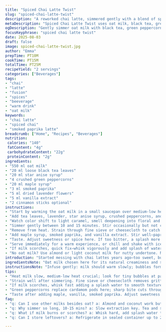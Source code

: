 ```yaml
---
title: "Spiced Chai Latte Twist"
slug: "spiced-chai-latte-twist"
description: "A reworked chai latte, simmered gently with a blend of spices and infused with a subtle twist of lavender and smoked paprika. Uses oat milk and black tea for a creamy but robust base. Simmer 10 to 15 minutes to coax flavors out without scorched milk or bitter tea notes. Sweetened lightly with maple syrup. Can be served hot or chilled. Cardamom pods swapped for crushed green peppercorns to add a sharp bite. Anis étoilé replaced with star anise syrup. Cinnamon sticks optional; adds warmth. Perfect for taking breaks with some smoky floral intrigue. Sensory cues guide timing rather than clock watching."
metaDescription: "Spiced Chai Latte Twist uses oat milk, black tea, green peppercorns, star anise syrup, and smoked paprika for a layered, smoky floral infusion simmered gently for 10-15 mins."
ogDescription: "Gently simmer oat milk with black tea, green peppercorns, star anise syrup, and smoked paprika. A smoky, floral chai latte twist served hot or chilled."
focusKeyphrase: "spiced chai latte twist"
date: 2025-08-03
draft: false
image: spiced-chai-latte-twist.jpg
author: "Emma"
prepTime: PT10M
cookTime: PT15M
totalTime: PT25M
recipeYield: "2 servings"
categories: ["Beverages"]
tags:
- "chai"
- "latte"
- "fusion"
- "spices"
- "beeverage"
- "warm drink"
- "oat milk"
keywords:
- "chai latte"
- "spiced chai"
- "smoked paprika latte"
breadcrumb: ["Home", "Recipes", "Beverages"]
nutrition: 
 calories: "140"
 fatContent: "4g"
 carbohydrateContent: "22g"
 proteinContent: "2g"
ingredients:
- "550 ml oat milk"
- "20 ml loose black tea leaves"
- "20 ml star anise syrup"
- "4 crushed green peppercorns"
- "20 ml maple syrup"
- "3 ml smoked paprika"
- "5 ml dried lavender flowers"
- "5 ml vanilla extract"
- "2 cinnamon sticks optional"
instructions:
- "Start by warming the oat milk in a small saucepan over medium-low heat. Do not rush. Let small bubbles form around edges—no boiling."
- "Add tea leaves, lavender, star anise syrup, crushed peppercorns, and cinnamon sticks if using."
- "Watch color shift to light caramel, smell deepening into floral and smoky notes—this is when infusion is happening."
- "Simmer gently between 10 and 15 minutes. Stir occasionally but not constantly—avoid crushing spices too early to prevent bitterness."
- "Remove from heat. Strain through fine sieve or cheesecloth to catch all solids, ensuring clear, smooth liquid."
- "Add maple syrup, smoked paprika, and vanilla extract. Stir well—paprika adds unexpected smoky depth, careful not to overpower."
- "Taste. Adjust sweetness or spice here. If too bitter, a splash more oat milk or maple syrup tames it."
- "Serve immediately for a warm experience, or chill and shake with ice to enjoy cold later. Cinnamon sticks make nice garnish but avoid overcooking them—they turn bitter fast."
- "If milk scorches, quick fix—whisk vigorously and add splash of water to rescue texture, but best to keep heat low from start."
- "No oat milk? Use almond or light coconut milk for nutty undertone. No black tea? Robust green tea works but shortens infusion time to avoid grassy notes."
introduction: "Started messing with chai lattes years ago—too sweet, burnt milk, bland spice bombs. Learned the hard way that controlling heat is everything. Milk scalds fast if ignored; tea over-steeps and gets bitter. Not to mention the difference a few fresh herbs and spices make. Star anise syrup instead of the usual anis étoilé? Gives a rounder, sweeter spice without that hard licorice edge I sometimes dislike. Crushed green peppercorns sound strange but add this sharpness that cuts through the creaminess, really brightens flavors. Maple syrup takes the edge off usual sugar, with extra depth. Also plays well with smoked paprika—unexpected but it works. Lavender in dried form must be balanced right—too much becomes perfumey nightmare. I found 5 ml nails it. Experimented with oat milk first for creamy texture, no dairy lingering aftertaste. Chilling it unlocks a different game—spices mellow, sweetness becomes quieter, texture turns silky. Good for summer. Always watch the milk surface—tiny bubbles around edges mean perfect infusing temp. Then it’s all about smell smell smell—aromas tell you when to pull off heat before things turn sour. Learned all this from burned pots, disappointed guests, and stubborn flavour combos that refused to cooperate. Now it’s my fallback when I need comfort in a cup but want something with guts. Real flavors. Real warmth."
ingredientsNote: "Oat milk chosen here for its natural creaminess and subtle sweetness, making it a great canvas for spices without overpowering. Almond or coconut milk can substitute if needed; adjustments in sweetness and spice amounts might be necessary to balance flavor profiles—for example, coconut’s tropical notes may soften paprika’s punch need less maple syrup then. The choice of black tea leaves is crucial: quality loose leaf tea offers complexity and resilience to long infusions compared to bags, which tend toward bitterness quickly. Star anise syrup replaces whole anis étoilé for smoother integration without random hard chunks; you can make your own simple syrup infused by simmering star anise pods in equal parts water and sugar for 10 minutes then cooling. Crushed green peppercorns are less common in chai, but they bring a surprising peppery brightness and slight heat that blends well with floral and smoky elements; adjust quantity carefully as they can quickly dominate. Dried lavender must be food grade, not the heavily scented sachets. Smoked paprika adds a mild earthiness, a personal twist; be cautious with regular paprika which lacks smokiness and can make drink too sweet. Vanilla is classic, but other extracts (orange, coffee, almond) can be experimented with for complementary flavor shifts. Cinnamon sticks remain optional but essential for those who crave that woody warmth. Maple syrup is a complex sweetener that balances the spices and adds body, less sharp than white or brown sugar. All spices should be fresh—old, stale powders ruin the balance and produce dull aromas."
instructionsNote: "Infuse gently: milk should warm slowly; bubbles forming gently on edge of pan signal heat reaching proper infusion temp—avoid boil which scalds proteins, leaves burnt taste. Stir gently but infrequently; too much agitation releases bitterness from tea and over-crushes spices. Aromas guide timing—floral notes from lavender noticeable around 8 minutes, smoky paprika emerges about 10 minutes in, peppercorn bite builds after 12. Adjust timing based on immediate sensory feedback rather than clock. Straining is mandatory after infusion to prevent gritty texture or overpowering bits. Use fine mesh or cheesecloth for clarity. After straining, add sweetener and extracts off heat to preserve volatile aromatics. Maple syrup dissolved slowly with warm liquid releases subtle caramel undertones. Smoked paprika carefully blended in at this stage to avoid cooking off delicate flavors. Taste-test now, balance between sweet, spicy, and smoky. Adjust if off balance by adding splash more milk or maple syrup, or tiny pinch more paprika if too mild. Serve warm immediately or cool rapidly in refrigerator to preserve freshness. When cold, flavors dull but smooth, add ice cubes or gentle shaking to revive aromas. If spices dominate too much, a quick dilute with milk softens edge. Avoid reheating cold chai too high; better to make fresh or sip chilled. Clean saucepan promptly; prolonged exposure to spices stains metal and alters future flavors. Keep batch modest size to maintain freshness. Simple, patient technique pays off big in final cup."
tips:
- "Heat milk slow, medium-low heat crucial; look for tiny bubbles at pan edges no boiling allowed. Bubbles mean infusion temperature reached. Avoid scorch by stirring gently but don't overdo it or tea turns bitter. Timing depends on smell—floral notes hit 8 mins, paprika around 10, peppercorn heat after 12. Use these cues, not clock alone."
- "Strain well after simmering. Fine sieve or cheesecloth removes gritty bits crisp liquid only. Add maple syrup and vanilla AFTER straining off heat preserves delicate aromatics. Smoked paprika mixes better cold than if heated too long. Stir just enough to combine without crushing spices further."
- "If milk scorches, whisk fast adding a splash water to smooth texture and save batch. Nothing worse than burnt bitter milk base. Better keep heat low from start; infuse patient. If no oat milk swap almond or light coconut—but coconut changes sweetness and spice balance; cut maple syrup accordingly, softening paprika impact."
- "Green peppercorns replace cardamom pods here; sharp bite cuts through creaminess unexpected but works. Use crushed, not whole, to release more flavor but don’t over-crush early or bitterness spikes. Star anise syrup smoother alternative to anis étoilé pods; no hard chunks or random bite disrupt sip."
- "Taste after adding maple, vanilla, smoked paprika. Adjust sweetness or spice sparingly; too much paprika overwhelms. If bitter, add oat milk splash or more maple. Cinnamon sticks optional garnish; add warmth, but avoid long simmering or they turn bitter quickly. Serve warm or chuck in ice to chill—cold smooths and mellows flavors."
faq:
- "q: Can I use other milks besides oat? a: Almond and coconut work but note coconut adds tropical notes, may need less maple because it softens paprika punch. Almond more neutral. Adjust sweetness and spices accordingly. Oat’s creamy, subtle sweetness is base but alternatives legit."
- "q: Why simmer so long, 10-15 mins? a: Slow extraction key. Tea and spices release flavors better gentle heat. Watch bubbles, aromas—not over boil; bitterness from scorched milk or over-steeped tea kills balance. Smell guides timing more than clock here; floral first then smoky notes build gradually."
- "q: What if milk burns or scorches? a: Whisk hard, add splash water to smooth texture. Acts fast to rescue surface layer. Or restart batch slow from beginning. Scorch = burnt bitter hints. Heat control prevents this. No quick rush. Also stirring gentle but not constant avoids crushing spices early causing harsh bitterness."
- "q: Can I store leftovers? a: Refrigerate in sealed container up to 2 days best. Reheat gently low heat or enjoy cold with ice. Avoid high heat reheating or microwave blasts; spices dull or get harsh. Shake or stir cold to revive aromas. If spices too strong next day dilute with milk splash."

---
```

